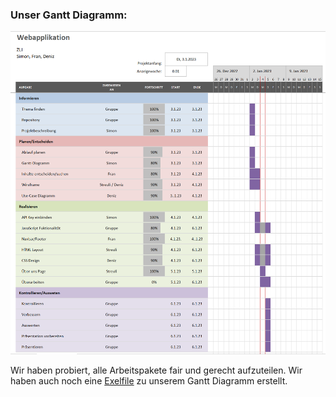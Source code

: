 ### Unser Gantt Diagramm:

![](../images/Gantt-Diagramm.png)

Wir haben probiert, alle Arbeitspakete fair und gerecht aufzuteilen.
Wir haben auch noch eine [Exelfile](Gantt-DiagrammUgur.xlsx) zu unserem Gantt Diagramm erstellt.